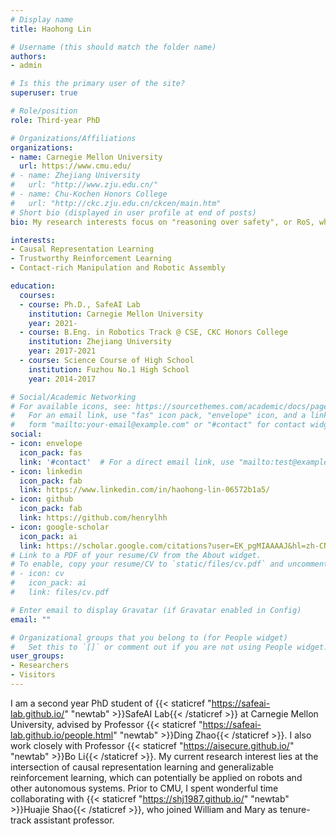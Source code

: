 ```yaml
---
# Display name
title: Haohong Lin

# Username (this should match the folder name)
authors:
- admin

# Is this the primary user of the site?
superuser: true

# Role/position
role: Third-year PhD

# Organizations/Affiliations
organizations:
- name: Carnegie Mellon University
  url: https://www.cmu.edu/
# - name: Zhejiang University
#   url: "http://www.zju.edu.cn/"
# - name: Chu-Kochen Honors College
#   url: "http://ckc.zju.edu.cn/ckcen/main.htm"
# Short bio (displayed in user profile at end of posts)
bio: My research interests focus on "reasoning over safety", or RoS, which lies at the intersection of causal discovery and representation, skill-based abstraction and safe reinforcement learning. Specifically, I'm interested in their applications in safety-critical scenarios like autonomous vehicles and robot manipulation. 

interests:
- Causal Representation Learning
- Trustworthy Reinforcement Learning
- Contact-rich Manipulation and Robotic Assembly

education:
  courses:
  - course: Ph.D., SafeAI Lab
    institution: Carnegie Mellon University
    year: 2021-
  - course: B.Eng. in Robotics Track @ CSE, CKC Honors College
    institution: Zhejiang University
    year: 2017-2021
  - course: Science Course of High School
    institution: Fuzhou No.1 High School 
    year: 2014-2017

# Social/Academic Networking
# For available icons, see: https://sourcethemes.com/academic/docs/page-builder/#icons
#   For an email link, use "fas" icon pack, "envelope" icon, and a link in the
#   form "mailto:your-email@example.com" or "#contact" for contact widget.
social:
- icon: envelope
  icon_pack: fas
  link: '#contact'  # For a direct email link, use "mailto:test@example.org".
- icon: linkedin
  icon_pack: fab
  link: https://www.linkedin.com/in/haohong-lin-06572b1a5/
- icon: github
  icon_pack: fab
  link: https://github.com/henrylhh
- icon: google-scholar
  icon_pack: ai
  link: https://scholar.google.com/citations?user=EK_pgMIAAAAJ&hl=zh-CN&oi=ao
# Link to a PDF of your resume/CV from the About widget.
# To enable, copy your resume/CV to `static/files/cv.pdf` and uncomment the lines below.
# - icon: cv
#   icon_pack: ai
#   link: files/cv.pdf

# Enter email to display Gravatar (if Gravatar enabled in Config)
email: ""

# Organizational groups that you belong to (for People widget)
#   Set this to `[]` or comment out if you are not using People widget.
user_groups:
- Researchers
- Visitors
---
```

I am a second year PhD student of {{< staticref "https://safeai-lab.github.io/" "newtab" >}}SafeAI Lab{{< /staticref >}} at Carnegie Mellon University, advised by Professor {{< staticref "https://safeai-lab.github.io/people.html" "newtab" >}}Ding Zhao{{< /staticref >}}. I also work closely with Professor {{< staticref "https://aisecure.github.io/" "newtab" >}}Bo Li{{< /staticref >}}. My current research interest lies at the intersection of causal representation learning and generalizable reinforcement learning, which can potentially be applied on robots and other autonomous systems. Prior to CMU, I spent wonderful time collaborating with {{< staticref "https://shj1987.github.io/" "newtab" >}}Huajie Shao{{< /staticref >}}, who joined William and Mary as tenure-track assistant professor.

<!-- I was admitted to the CSST research program this summer at the University of California, Los Angeles (UCLA), which has been unfortunately suspended due to the outbreak of COVID-19.

I take an active part in Mathematical Modeling Competition. I received Finalist Prize (2% among 20,000+ teams) this year in Interdisciplinary Contest in Modeling (ICM). -->

<!-- I am applying for a Ph.D./MS program this fall. You may check in my {{< staticref "https://drive.google.com/file/d/1eolZzPNGJS-zb31B2uaAC3GMhQCTY-Pv/view?usp=sharing" "newtab" >}}CV{{< /staticref >}} for further information. -->
